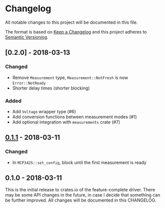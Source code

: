 # Changelog

All notable changes to this project will be documented in this file.

The format is based on [Keep a Changelog](http://keepachangelog.com/en/1.0.0/)
and this project adheres to [Semantic Versioning](http://semver.org/spec/v2.0.0.html).

## [0.2.0] - 2018-03-13

### Changed

- Remove `Measurement` type, `Measurement::NotFresh` is now `Error::NotReady`
- Shorter delay times (shorter blocking)

### Added

- Add `Voltage` wrapper type (#6)
- Add conversion functions between measurement modes (#1)
- Add optional integration with `measurements` crate (#7)

## [0.1.1] - 2018-03-11

### Changed

- In `MCP3425::set_config`, block until the first measurement is ready

## 0.1.0 - 2018-03-11

This is the initial release to crates.io of the feature-complete driver. There
may be some API changes in the future, in case I decide that something can be
further improved. All changes will be documented in this CHANGELOG.

[0.1.1]: https://github.com/dbrgn/mcp3425/compare/v0.1.0...v0.1.1
